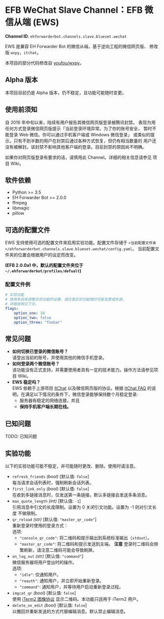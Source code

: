 # EFB WeChat Slave Channel：EFB 微信从端 (EWS)
<!-- badges -->

**Channel ID**: `ehforwarderbot.channels.slave.blueset.wechat`

EWS 是兼容 EH Forwarder Bot 的微信从端，基于逆向工程的微信网页版、
修改版 `wxpy`，`itchat`。

本项目的部分代码修改自 [youfou/wxpy](https://github.com/youfou/wxpy)。

## Alpha 版本
本项目目前仍是 Alpha 版本，仍不稳定，且功能可能随时变更。

## 使用前须知
自 2016 年中旬以来，陆续有用户报告其微信网页版登录被腾讯封禁。
表现为用任何方式登录微信网页版提示「当前登录环境异常。为了你的账号安全，
暂时不能登录 Web 微信。你可以通过手机客户端或 Windows 微信登录」
或类似的提示。只有不到半数的用户在封禁后通过各种方式恢复，但仍有相当数量的
用户还没有被解封。该封禁不影响其他客户端的登录。目前封禁的原因尚不明确。

如果你对网页版登录有要求的话，请慎用此 Channel。详细的相关信息请参见
项目 Wiki。

## 软件依赖
* Python >= 3.5
* EH Forwarder Bot >= 2.0.0
* ffmpeg
* libmagic
* pillow

## 可选的配置文件
EWS 支持使用可选的配置文件来启用实验功能。配置文件存储于 
`<当前配置文件夹>/ehforwarderbot.channels.slave.blueset.wechat/config.yaml`。 
当前配置文件夹的位置会根据用户的设定而改变。

__(EFB 2.0.0a1 中，默认的配置文件夹位于 `~/.ehforwarderbot/profiles/defualt`)__

### 配置文件例

```yaml
# 实验功能
# 使用本段来调整实验功能的设置。请注意实验功能随时可能变更或失效。
# 详细说明见下文。
flags:
    option_one: 10
    option_two: false
    option_three: "foobar"
```

## 常见问题
* **如何切换已登录的微信账号？**  
  请登出当前的账号，并使用其他的微信手机登录。
* **如何登录两个微信账号？**  
  该功能没有正式支持，并需要使用者具有一定的技术能力。操作方法请参见项目 Wiki。
* **EWS 稳定吗？**  
  EWS 依赖于上游项目 [ItChat](https://github.com/littlecodersh/ItChat) 
  以及微信网页版的协议。根据 [ItChat FAQ](https://itchat.readthedocs.io/zh/latest/FAQ/)
  的说明，在满足以下情况的条件下，微信登录能够保持数个月稳定登录:
  * 服务器有稳定的网络连接，并且
  * **保持手机客户端长期在线。**


## 已知问题
TODO: 已知问题
<!--
* Random disconnection may occur occasionally due to the limit of protocol.
* Copyright protected sticker sets are not available to Web WeChat, leading to an empty sticker file to be delivered.
* Chat linking may be unstable sometime due to the limit of API.

**Technical detail**  
WeChat does not provide a stable chat identifier, so hash of the name of a user is used for the chat identifier. This may cause 2 issues:

* Chat is no longer traceable when its name is changed.
* Conflict and mis-delivery may happen when 2 users share the same name.
-->
## 实验功能
以下的实验功能可能不稳定，并可能随时更改、删除。使用时请注意。

* `refresh_friends` _(bool)_  [默认值: `false`]  
  每当请求会话列表时，强制刷新会话列表。
* `first_link_only` _(bool)_  [默认值: `false`]  
  在收到多链接消息时，仅发送第一条链接。默认多链接会发送多条消息。
* `max_quote_length` _(int)_  [默认值: `-1`]  
  引用消息中引文的长度限制。设置为 0 关闭引文功能。设置为 -1 则对引文长度
  不做限制。
* `qr_reload` _(str)_  [默认值: `"master_qr_code"`]  
  重新登录时使用的登录方式：  
  选项:
    * `"console_qr_code"`: 将二维码和提示输出到系统标准输出（`stdout`）。
    * `"master_qr_code"`: 将二维码和提示发送到主端。
  **注意**
  登录时二维码会频繁刷新，请注意二维码可能会导致刷屏。
* `on_log_out` _(str)_  [默认值: `"command"`]  
  微信服务器将用户登出时的操作。  
    选项:
    * `"idle"`: 仅通知用户。
    * `"reauth"`: 通知用户，并立即开始重新登录。
    * `"command"`: 通知用户，并等待用户启动重新登录过程。
* `imgcat_qr` _(bool)_  [默认值: `false`]  
  使用 [iTerm2 图像协议](https://www.iterm2.com/documentation-images.html)
  显示二维码。本功能只适用于 iTerm2 用户。
* `delete_on_edit` _(bool)_ [默认值: `false`]  
  以撤回并重新发送的方式代替编辑消息。默认禁止编辑消息。